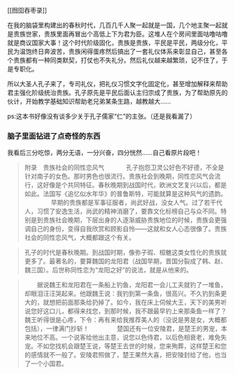[[囫囵吞枣录]]

在我的脑袋里构建出的春秋时代，几百几千人聚一起就是一国，几个地主聚一起就是贵族世家，贵族里面再冒出个高低上下为君为臣。这堆人在个房间里面咕噜咕噜就是商议国家大事！这个时代阶级固化，贵族是贵族，平民是平民，两级分化，平民为温饱终日奔波苦，贵族闲得蛋疼然后搞出了一套礼仪体系来彰显自己，甚至各个贵族都有一种同类默契，打仗也不失礼分。然后礼仪越来越繁琐，记不住了，于是专职化。

所以大圣人孔子来了，专司礼仪，把礼仪习惯文字化固定化，甚至增加解释来帮助君主强化阶级统治贵族。孔子原先是平民后面认主归宗成了贵族，为了帮助原先的伙计，开始教学基础知识帮助老兄弟某条生路，越教越大……

ps:这本书好像没有谈多少关于孔子儒家“仁”的主张。（还是我看漏了）
### 脑子里面钻进了点奇怪的东西
我看后三分吃惊，两分无语，一分兴奋，四分恍然……自己看原片段吧！

> 附录　贵族社会的同性恋风气
> 　
> 　　孔子抱怨卫灵公好色不好德，不全是针对南子的女色。那时男色也很流行。贵族社会到晚期，同性恋风气会流行，这好像是个共同特征。春秋晚期到战国时代，欧洲文艺复兴以后，都是如此。法国写《追忆似水年华》的普鲁斯特，可能就算是这种风气的遗韵。
　　
> 　　早期的贵族都是军事征服者，尚武好战，没女人气。过了若干代人，习惯了安逸生活，尚武的精神消磨了，要靠文化标榜自己与众不同。特别是到贵族社会晚期，下层出身的人逐渐威胁贵族地位的时候，贵族会更强调自己的身份，变得自我欣赏和顾影自怜——这就和女人心态很像了。贵族社会的同性恋风气，大概都跟这个有关。

> 孔子的时代是春秋晚期。到战国时期，像弥子瑕、桓魋这类女性化的贵族就更多了。最著名的，要算魏国的龙阳君（战国早期，晋国分裂成了韩、赵、魏三国）。后世称同性恋为“龙阳之好”的说法，就是从他来的。

> 　　据说魏王和龙阳君在一条船上钓鱼，龙阳君一会儿工夫就钓了一堆鱼，却眼泪汪汪哭起来。他跟魏王说：我钓到第一条鱼，很高兴。不久钓到条更大的，就想把前面那条给扔掉了。如今，我在床上伺候大王，天下的美男听说您好这口儿，都得来找您，到那时候，我不跟最早钓上来那条鱼一样了？魏王听得很是心疼，下令：再有来给我推荐美人的（没说是男是女，大概都包括），一律满门抄斩！
　　
> 　　楚国还有一位安陵君，是楚王的男宠，本来地位不高。一个说客给他出主意，说您以色侍君，以后色相衰老，难免失宠。不如您找机会跟楚王说，等楚王去世的时候，您来殉葬，这样楚王和您的感情就不一般了。安陵君照做了，楚王果然大喜，把安陵封给了他，也当了一个小国君。
　　